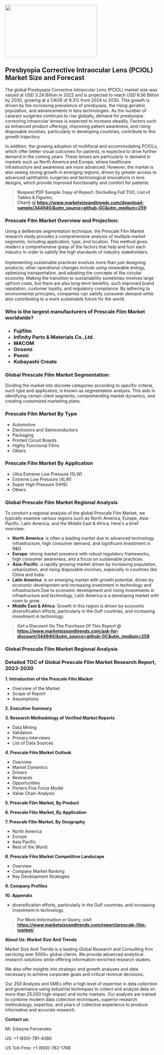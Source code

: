 <p><img class="alignnone size-medium wp-image-20088" src="https://ffe5etoiles.com/wp-content/uploads/2024/12/MST1-300x171.png" alt="" width="300" height="171" /></p><h2>Presbyopia Corrective Intraocular Lens (PCIOL) Market Size and Forecast</h2><p>The global Presbyopia Corrective Intraocular Lens (PCIOL) market size was valued at USD 3.24 Billion in 2022 and is projected to reach USD 6.56 Billion by 2030, growing at a CAGR of 9.3% from 2024 to 2030. This growth is driven by the increasing prevalence of presbyopia, the rising geriatric population, and advancements in lens technologies. As the number of cataract surgeries continues to rise globally, demand for presbyopia-correcting intraocular lenses is expected to increase steadily. Factors such as enhanced product offerings, improving patient awareness, and rising disposable incomes, particularly in developing countries, contribute to this growth trajectory.</p><p>In addition, the growing adoption of multifocal and accommodating PCIOLs, which offer better visual outcomes for patients, is expected to drive further demand in the coming years. These lenses are particularly in demand in markets such as North America and Europe, where healthcare infrastructure and awareness are more advanced. However, the market is also seeing strong growth in emerging regions, driven by greater access to advanced ophthalmic surgeries and technological innovations in lens designs, which provide improved functionality and comfort for patients.</p></p><blockquote id="" class=""><strong>Request PDF Sample Copy of Report: (Including Full TOC, List of Tables &amp; Figures, Chart)&nbsp;@&nbsp;<strong><a href="https://www.marketsizeandtrends.com/download-sample/344940/&utm_source=github-GC&utm_medium=259" target="_blank">https://www.marketsizeandtrends.com/download-sample/344940/&utm_source=github-GC&utm_medium=259</a></strong></strong></blockquote><h3 id="" class="">Prescale Film Market&nbsp;Overview and Projection:</h3><p id="" class="">Using a deliberate segmentation technique, the Prescale Film Market research study provides a comprehensive analysis of multiple market segments, including application, type, and location. This method gives readers a comprehensive grasp of the factors that help and hurt each industry in order to satisfy the high standards of industry stakeholders. <br /> <br />Implementing sustainable practices involves more than just designing products; other operational changes include using renewable energy, optimizing transportation, and adopting the concepts of the circular economy. Making the transition to sustainability sometimes involves large upfront costs, but there are also long-term benefits, such improved brand reputation, customer loyalty, and regulatory compliance. By adhering to environmental principles, companies can satisfy consumer demand while also contributing to a more sustainable future for the world.</p><h3 id="" class="">Who is the largest manufacturers of&nbsp;Prescale Film Market worldwide?</h3><h3 class=""><p><ul><li>Fujifilm </li><li> Infinity Parts & Materials Co.,Ltd. </li><li> MACOM </li><li> Onsemi </li><li> Psemi </li><li> Kobayashi Create</li></ul></p></h3><h3 id="" class="">Global&nbsp;Prescale Film Market Segmentation:</h3><p id="" class="">Dividing the market into discrete categories according to specific criteria, such type and application, is known as segmentation analysis. This aids in identifying certain client segments, comprehending market dynamics, and creating customized marketing plans.</p><h3 id="" class="">Prescale Film Market&nbsp;By Type</h3><p><p><ul><li>Automotive</li><li> Electronics and Semiconductors</li><li> Packaging</li><li> Printed Circuit Boards</li><li> Highly Functional Films</li><li> Others</p></li></ul></p></p><h3 id="" class="">Prescale Film Market&nbsp;By Application</h3><p class=""><p><ul><li>Ultra Extreme Low Pressure (5LW)</li><li> Extreme Low Pressure (4LW)</li><li> Super High Pressure (HHS)</li><li> Others</li></ul></p></p><h3 id="" class="">Global Prescale Film Market Regional Analysis</h3><p id="" class="">To conduct a regional analysis of the global Prescale Film Market, we typically examine various regions such as North America, Europe, Asia-Pacific, Latin America, and the Middle East &amp; Africa. Here's a brief overview:</p><ul><li><strong>North America</strong>: is often a leading market due to advanced technology infrastructure, high consumer demand, and significant investment in R&amp;D.</li><li><strong>Europe</strong>: strong market presence with robust regulatory frameworks, high consumer awareness, and a focus on sustainable practices.</li><li><strong>Asia-Pacific</strong>: a rapidly growing market driven by increasing population, urbanization, and rising disposable incomes, especially in countries like China and India.</li><li><strong>Latin America</strong>: is an emerging market with growth potential, driven by economic development and increasing investment in technology and infrastructure.Due to economic development and rising investments in infrastructure and technology, Latin America is a developing market with room to grow.</li><li><strong>Middle East &amp; Africa</strong>: Growth in this region is driven by economic diversification efforts, particularly in the Gulf countries, and increasing investment in technology.</li></ul><blockquote id="" class=""><strong>Get a Discount On The Purchase Of This Report @ <strong><a href="https://www.marketsizeandtrends.com/ask-for-discount/344940/&utm_source=github-GC&utm_medium=259" target="_blank">https://www.marketsizeandtrends.com/ask-for-discount/344940/&utm_source=github-GC&utm_medium=259</a></strong></strong></blockquote><h3 id="" class="">Global Prescale Film Market Regional Analysis</h3><h3 id="" class="">Detailed TOC of Global Prescale Film Market Research Report, 2023-2030</h3><p id="" class=""><strong>1. Introduction of the Prescale Film Market</strong></p><ul><li>Overview of the Market</li><li>Scope of Report</li><li>Assumptions</li></ul><p id="" class=""><strong>2. Executive Summary</strong></p><p id="" class=""><strong>3. Research Methodology of Verified Market Reports</strong></p><ul><li>Data Mining</li><li>Validation</li><li>Primary Interviews</li><li>List of Data Sources</li></ul><p id="" class=""><strong>4. Prescale Film Market Outlook</strong></p><ul><li>Overview</li><li>Market Dynamics</li><li>Drivers</li><li>Restraints</li><li>Opportunities</li><li>Porters Five Force Model</li><li>Value Chain Analysis</li></ul><p id="" class=""><strong>5. Prescale Film Market, By Product</strong></p><p id="" class=""><strong>6. Prescale Film Market, By Application</strong></p><p id="" class=""><strong>7. Prescale Film Market, By Geography</strong></p><ul><li>North America</li><li>Europe</li><li>Asia Pacific</li><li>Rest of the World</li></ul><p id="" class=""><strong>8. Prescale Film Market Competitive Landscape</strong></p><ul><li>Overview</li><li>Company Market Ranking</li><li>Key Development Strategies</li></ul><p id="" class=""><strong>9. Company Profiles</strong></p><p id="" class=""><strong>10. Appendix</strong></p><ul><li>diversification efforts, particularly in the Gulf countries, and increasing investment in technology.</li></ul><blockquote id="" class=""><strong>For More Information or Query, visit <strong><strong><a href="https://www.marketsizeandtrends.com/report/prescale-film-market/" target="_blank">https://www.marketsizeandtrends.com/report/prescale-film-market/</a></strong></strong></strong></blockquote><p id="" class=""><strong>About Us: Market Size And Trends</strong></p><p id="" class="">Market Size And Trends is a leading Global Research and Consulting firm servicing over 5000+ global clients. We provide advanced analytical research solutions while offering information-enriched research studies.</p><p id="" class="">We also offer insights into strategic and growth analyses and data necessary to achieve corporate goals and critical revenue decisions.</p><p id="" class="">Our 250 Analysts and SMEs offer a high level of expertise in data collection and governance using industrial techniques to collect and analyze data on more than 25,000 high-impact and niche markets. Our analysts are trained to combine modern data collection techniques, superior research methodology, expertise, and years of collective experience to produce informative and accurate research.</p><p id="" class=""><strong>Contact us:</strong></p><p id="" class="">Mr. Edwyne Fernandes</p><p id="" class="">US: +1 (650)-781-4080</p><p id="" class="">US Toll-Free: +1 (800)-782-1768</p>
